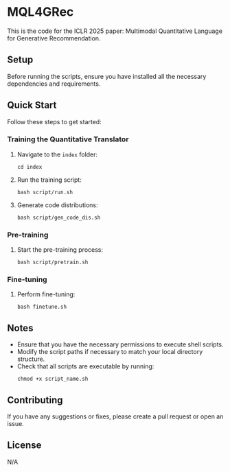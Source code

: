 
# MQL4GRec

This is the code for the ICLR 2025 paper: Multimodal Quantitative Language for Generative Recommendation.

## Setup

Before running the scripts, ensure you have installed all the necessary dependencies and requirements.

## Quick Start

Follow these steps to get started:

### Training the Quantitative Translator

1. Navigate to the `index` folder:
   ```
   cd index
   ```
2. Run the training script:
   ```
   bash script/run.sh
   ```
3. Generate code distributions:
   ```
   bash script/gen_code_dis.sh
   ```

### Pre-training

1. Start the pre-training process:
   ```
   bash script/pretrain.sh
   ```

### Fine-tuning

1. Perform fine-tuning:
   ```
   bash finetune.sh
   ```

## Notes

- Ensure that you have the necessary permissions to execute shell scripts.
- Modify the script paths if necessary to match your local directory structure.
- Check that all scripts are executable by running:
   ```
   chmod +x script_name.sh
   ```

## Contributing

If you have any suggestions or fixes, please create a pull request or open an issue.

## License

N/A
